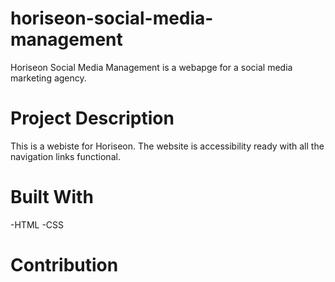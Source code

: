 # horiseon-social-media-management
Horiseon Social Media Management is a webapge for a social media marketing agency. 
# Project Description
This is a webiste for Horiseon. The website is accessibility ready with all the navigation links functional. 
# Built With
-HTML 
-CSS
# Contribution